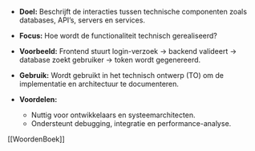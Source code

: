- **Doel:** Beschrijft de interacties tussen technische componenten zoals databases, API’s, servers en services.

- **Focus:** Hoe wordt de functionaliteit technisch gerealiseerd?

- **Voorbeeld:** Frontend stuurt login-verzoek → backend valideert → database zoekt gebruiker → token wordt gegenereerd.

- **Gebruik:** Wordt gebruikt in het technisch ontwerp (TO) om de implementatie en architectuur te documenteren.

- **Voordelen:**

	- Nuttig voor ontwikkelaars en systeemarchitecten.
	- Ondersteunt debugging, integratie en performance-analyse.

[[WoordenBoek]]